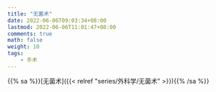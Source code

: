 ```yaml
---
title: "无菌术"
date: 2022-06-06T09:03:34+08:00
lastmod: 2022-06-06T11:01:47+08:00
comments: true
math: false
weight: 10
tags:
    - 手术
---
```


{{% sa %}}[无菌术]({{< relref "series/外科学/无菌术" >}}){{% /sa %}}


